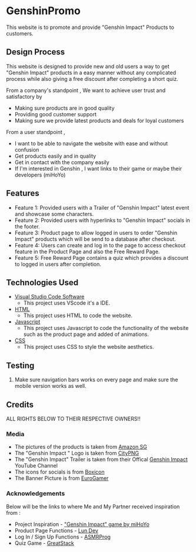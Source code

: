# GenshinPromo
This website is to promote and provide "Genshin Impact" Products to customers.
 
## Design Process
This website is designed to provide new and old users a way to get "Genshin Impact" products in a easy manner without any complicated process while also giving a free discount after completing a short quiz.

From a company's standpoint , We want to achieve user trust and satisfactory by
- Making sure products are in good quality
- Providing good customer support
- Making sure we provide latest products and deals for loyal customers

From a user standpoint , 
- I want to be able to navigate the website with ease and without confusion
- Get products easily and in quality
- Get in contact with the company easily
- If I'm interested in Genshin , I want links to their game or maybe their developers (miHoYo)
 


## Features
- Feature 1: Provided users with a Trailer of "Genshin Impact" latest event and showcase some characters.
- Feature 2: Provided users with hyperlinks to "Genshin Impact" socials in the footer.
- Feature 3: Product page to allow logged in users to order "Genshin Impact" products which will be send to a database after checkout.
- Feature 4: Users can create and log in to the page to access checkout feature in the Product Page and also the Free Reward Page.
- Feature 5: Free Reward Page contains a quiz which provides a discount to logged in users after completion.


## Technologies Used
- [Visual Studio Code Software](https://code.visualstudio.com/)
    - This project uses VScode it's a IDE.
- [HTML](https://en.wikipedia.org/wiki/HTML)
    - This project uses HTML to code the website.
- [Javascript](https://developer.mozilla.org/en-US/docs/Web/JavaScript#:~:text=JavaScript%20(JS)%20is%20a%20lightweight,Apache%20CouchDB%20and%20Adobe%20Acrobat.)
    - This project uses Javascript to code the functionality of the website such as the product page and added of animations.
- [CSS](https://en.wikipedia.org/wiki/CSS)
    - This project uses CSS to style the website aesthetics.



## Testing

1. Make sure navigation bars works on every page and make sure the mobile version works as well.




## Credits
ALL RIGHTS BELOW TO THEIR RESPECTIVE OWNERS!!

### Media
- The pictures of the products is taken from [Amazon SG](https://www.amazon.sg/ref=nav_logo)
- The "Genshin Impact " Logo is taken from [CityPNG](https://www.citypng.com/photo/5336/hd-white-genshin-impact-game-logo-png)
- The "Genshin Impact" Trailer is taken from their Offical [Genshin Impact](https://www.youtube.com/watch?v=Z1SK-G1B6rY) YouTube Channel 
- The icons for socials is from [Boxicon](https://boxicons.com/)
- The Banner Picture is from [EuroGamer](https://www.eurogamer.net/genshin-impact-4-3-release-date-time-banner-schedule-events-9326)

### Acknowledgements
Below will be the links to where Me and My Partner received inspiration from :
- Project Inspiration - ["Genshin Impact" game by miHoYo](https://genshin.hoyoverse.com/en/)
- Product Page Functions - [Lun Dev](https://www.youtube.com/watch?v=bCTd1eRX7Iw&t=287s&pp=ygUbaHRtbCByZXNwb25zaXZlIGFkZCB0byBjYXJ0)
- Log In / Sign Up Functions - [ASMRProg](https://www.youtube.com/watch?v=PlpM2LJWu-s&t=219s)
- Quiz Game - [GreatStack](https://www.youtube.com/watch?v=PBcqGxrr9g8)
